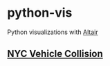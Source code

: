 # python-vis

Python visualizations with [Altair](https://altair-viz.github.io/)

## [NYC Vehicle Collision](https://data.cityofnewyork.us/Public-Safety/Motor-Vehicle-Collisions-Crashes/h9gi-nx95)
